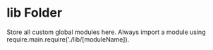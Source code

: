 # lib Folder

Store all custom global modules here. Always import a module using require.main.require('./lib/[moduleName]).
